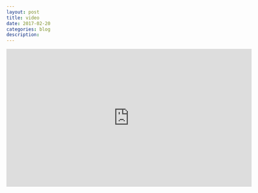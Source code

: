 ```yaml
---
layout: post
title: video
date: 2017-02-20
categories: blog
description: 
---
```


<iframe src="https://embed.ted.com/talks/laura_robinson_the_secrets_i_find_on_the_mysterious_ocean_floor" width="640" height="360" frameborder="0" scrolling="no" webkitAllowFullScreen mozallowfullscreen allowFullScreen></iframe>
